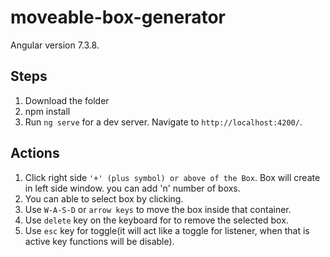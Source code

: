 # moveable-box-generator

Angular version 7.3.8.

## Steps

1. Download the folder
2. npm install
3. Run `ng serve` for a dev server. Navigate to `http://localhost:4200/`.

## Actions

1. Click right side `'+' (plus symbol) or above of the Box`. Box will create in left side window. you can add 'n' number of boxs.
2. You can able to select box by clicking.
3. Use `W-A-S-D` or `arrow keys` to move the box inside that container.
4. Use `delete` key on the keyboard for to remove the selected box.
5. Use `esc` key for toggle(it will act like a toggle for listener, when that is active key functions will be disable).
